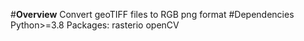 #**Overview**
Convert geoTIFF files to RGB png format
#Dependencies
Python>=3.8
  Packages:
    rasterio
    openCV

